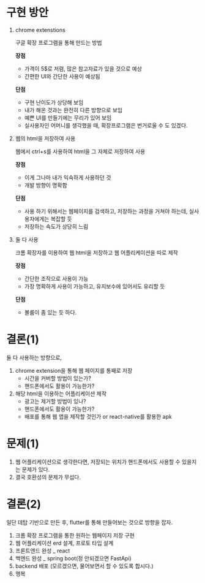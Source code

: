 # 구현 방안

1. chrome extenstions

   구글 확장 프로그램을 통해 만드는 방법

   **장점**

   - 가격이 5$로 저렴, 많은 참고자료가 있을 것으로 예상
   - 간편한 UI와 간단한 사용이 예상됨

   **단점**

   - 구현 난이도가 상당해 보임
   - 내가 해온 것과는 완전히 다른 방향으로 보임
   - 예쁜 UI를 만들기에는 무리가 있어 보임
   - 실사용자인 어머니를 생각했을 때, 확장프로그램은 번거로울 수 도 있겠다.



2. 웹의 html을 저장하여 사용

   웹에서 ctrl+s를 사용하여 html을 그 자체로 저장하여 사용

   **장점**

   - 이게 그나마 내가 익숙하게 사용하던 것
   - 개발 방향이 명확함

   **단점**

   - 사용 하기 위해서는 웹페이지를 검색하고, 저장하는 과정을 거쳐야 하는데, 실사용자에게는 복잡할 듯
   - 저장하는 속도가 상당히 느림



3. 둘 다 사용

   크롬 확장자를 이용하여 웹 html을 저장하고 웹 어플리케이션을 따로 제작

   **장점**

   - 간단한 조작으로 사용이 가능
   - 가장 명확하게 사용이 가능하고, 유지보수에 있어서도 유리할 듯

   **단점**

   - 볼륨이 좀 있는 듯 하다.

# 결론(1)

둘 다 사용하는 방향으로,

1. chrome extension을 통해 웹 페이지를 통째로 저장
   - 시간을 커버할 방법이 있는가?
   - 핸드폰에서도 활용이 가능한가?
2. 해당  html을 이용하는 어플리케이션 제작
   - 광고는 제거할 방법이 있나?
   - 핸드폰에서도 활용이 가능한가?
   - 배포를 통해 웹 앱을 제작할 것인가 or react-native를 활용한 apk

# 문제(1)

1. 웹 어플리케이션으로 생각한다면, 저장되는 위치가 핸드폰에서도 사용할 수 있을지는 문제가 있다.
2. 결국 호환성의 문제가 무섭다.

# 결론(2)

일단 데탑 기반으로 만든 후, flutter를 통해 만들어보는 것으로 방향을 잡자.

1. 크롬 확장 프로그램을 통한 원하는 웹페이지 저장 구현
2. 웹 어플리케이션 erd 설계, 프로토 타입 설계
3. 프론트엔드 완성 _ react
4. 백엔드 완성 _ spring boot(정 안되겠으면 FastApi)
5. backend 배포 (모르겠으면, 물어보면서 할 수 있도록 합시다.)
6. 행복